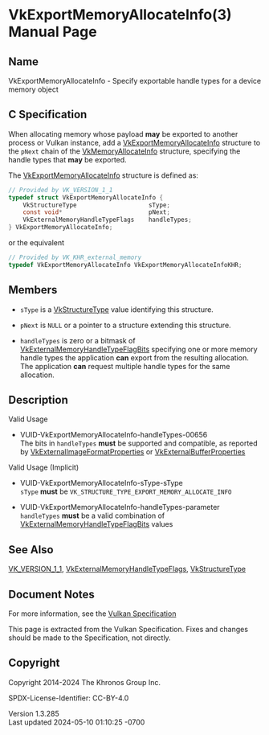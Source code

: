 # VkExportMemoryAllocateInfo(3) Manual Page

## Name

VkExportMemoryAllocateInfo - Specify exportable handle types for a
device memory object



## <a href="#_c_specification" class="anchor"></a>C Specification

When allocating memory whose payload **may** be exported to another
process or Vulkan instance, add a
[VkExportMemoryAllocateInfo](https://registry.khronos.org/vulkan/specs/1.3-extensions/man/html/VkExportMemoryAllocateInfo.html) structure
to the `pNext` chain of the
[VkMemoryAllocateInfo](https://registry.khronos.org/vulkan/specs/1.3-extensions/man/html/VkMemoryAllocateInfo.html) structure, specifying
the handle types that **may** be exported.

The [VkExportMemoryAllocateInfo](https://registry.khronos.org/vulkan/specs/1.3-extensions/man/html/VkExportMemoryAllocateInfo.html)
structure is defined as:

``` c
// Provided by VK_VERSION_1_1
typedef struct VkExportMemoryAllocateInfo {
    VkStructureType                    sType;
    const void*                        pNext;
    VkExternalMemoryHandleTypeFlags    handleTypes;
} VkExportMemoryAllocateInfo;
```

or the equivalent

``` c
// Provided by VK_KHR_external_memory
typedef VkExportMemoryAllocateInfo VkExportMemoryAllocateInfoKHR;
```

## <a href="#_members" class="anchor"></a>Members

- `sType` is a [VkStructureType](https://registry.khronos.org/vulkan/specs/1.3-extensions/man/html/VkStructureType.html) value identifying
  this structure.

- `pNext` is `NULL` or a pointer to a structure extending this
  structure.

- `handleTypes` is zero or a bitmask of
  [VkExternalMemoryHandleTypeFlagBits](https://registry.khronos.org/vulkan/specs/1.3-extensions/man/html/VkExternalMemoryHandleTypeFlagBits.html)
  specifying one or more memory handle types the application **can**
  export from the resulting allocation. The application **can** request
  multiple handle types for the same allocation.

## <a href="#_description" class="anchor"></a>Description

Valid Usage

- <a href="#VUID-VkExportMemoryAllocateInfo-handleTypes-00656"
  id="VUID-VkExportMemoryAllocateInfo-handleTypes-00656"></a>
  VUID-VkExportMemoryAllocateInfo-handleTypes-00656  
  The bits in `handleTypes` **must** be supported and compatible, as
  reported by
  [VkExternalImageFormatProperties](https://registry.khronos.org/vulkan/specs/1.3-extensions/man/html/VkExternalImageFormatProperties.html)
  or [VkExternalBufferProperties](https://registry.khronos.org/vulkan/specs/1.3-extensions/man/html/VkExternalBufferProperties.html)

Valid Usage (Implicit)

- <a href="#VUID-VkExportMemoryAllocateInfo-sType-sType"
  id="VUID-VkExportMemoryAllocateInfo-sType-sType"></a>
  VUID-VkExportMemoryAllocateInfo-sType-sType  
  `sType` **must** be `VK_STRUCTURE_TYPE_EXPORT_MEMORY_ALLOCATE_INFO`

- <a href="#VUID-VkExportMemoryAllocateInfo-handleTypes-parameter"
  id="VUID-VkExportMemoryAllocateInfo-handleTypes-parameter"></a>
  VUID-VkExportMemoryAllocateInfo-handleTypes-parameter  
  `handleTypes` **must** be a valid combination of
  [VkExternalMemoryHandleTypeFlagBits](https://registry.khronos.org/vulkan/specs/1.3-extensions/man/html/VkExternalMemoryHandleTypeFlagBits.html)
  values

## <a href="#_see_also" class="anchor"></a>See Also

[VK_VERSION_1_1](https://registry.khronos.org/vulkan/specs/1.3-extensions/man/html/VK_VERSION_1_1.html),
[VkExternalMemoryHandleTypeFlags](https://registry.khronos.org/vulkan/specs/1.3-extensions/man/html/VkExternalMemoryHandleTypeFlags.html),
[VkStructureType](https://registry.khronos.org/vulkan/specs/1.3-extensions/man/html/VkStructureType.html)

## <a href="#_document_notes" class="anchor"></a>Document Notes

For more information, see the <a
href="https://registry.khronos.org/vulkan/specs/1.3-extensions/html/vkspec.html#VkExportMemoryAllocateInfo"
target="_blank" rel="noopener">Vulkan Specification</a>

This page is extracted from the Vulkan Specification. Fixes and changes
should be made to the Specification, not directly.

## <a href="#_copyright" class="anchor"></a>Copyright

Copyright 2014-2024 The Khronos Group Inc.

SPDX-License-Identifier: CC-BY-4.0

Version 1.3.285  
Last updated 2024-05-10 01:10:25 -0700
